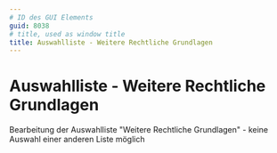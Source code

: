 ```yaml
---
# ID des GUI Elements
guid: 8038
# title, used as window title
title: Auswahlliste - Weitere Rechtliche Grundlagen
---
```


# Auswahlliste - Weitere Rechtliche Grundlagen

Bearbeitung der Auswahlliste "Weitere Rechtliche Grundlagen" - keine Auswahl einer anderen Liste möglich

